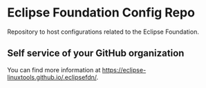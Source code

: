 # Eclipse Foundation Config Repo

Repository to host configurations related to the Eclipse Foundation.

## Self service of your GitHub organization

You can find more information at <https://eclipse-linuxtools.github.io/.eclipsefdn/>.
